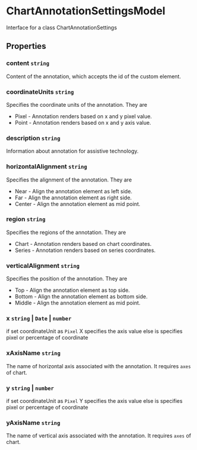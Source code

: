 # ChartAnnotationSettingsModel

Interface for a class ChartAnnotationSettings

## Properties

### content `string`

Content of the annotation, which accepts the id of the custom element.

### coordinateUnits `string`

Specifies the coordinate units of the annotation. They are
* Pixel - Annotation renders based on x and y pixel value.
* Point - Annotation renders based on x and y axis value.

### description `string`

Information about annotation for assistive technology.

### horizontalAlignment `string`

Specifies the alignment of the annotation. They are
* Near - Align the annotation element as left side.
* Far - Align the annotation element as right side.
* Center - Align the annotation element as mid point.

### region `string`

Specifies the regions of the annotation. They are
* Chart - Annotation renders based on chart coordinates.
* Series - Annotation renders based on series coordinates.

### verticalAlignment `string`

Specifies the position of the annotation. They are
* Top - Align the annotation element as top side.
* Bottom - Align the annotation element as bottom side.
* Middle - Align the annotation element as mid point.

### x `string` &#124;  `Date` &#124;  `number`

if set coordinateUnit as `Pixel` X specifies the axis value
else is specifies pixel or percentage of coordinate

### xAxisName `string`

The name of horizontal axis associated with the annotation.
It requires `axes` of chart.

### y `string` &#124;  `number`

if set coordinateUnit as `Pixel` Y specifies the axis value
else is specifies pixel or percentage of coordinate

### yAxisName `string`

The name of vertical axis associated with the annotation.
It requires `axes` of chart.

